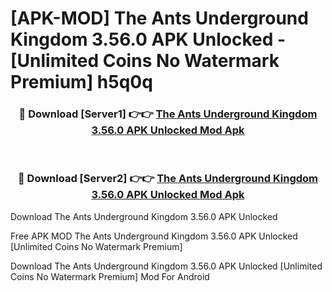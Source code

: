 # [APK-MOD] The Ants  Underground Kingdom 3.56.0 APK Unlocked - [Unlimited Coins No Watermark Premium] h5q0q



<div align="center">
<h3>🔴 Download [Server1] 👉👉 <a href="https://momento.my/?title=The_Ants__Underground_Kingdom_3.56.0_APK_Unlocked">The Ants  Underground Kingdom 3.56.0 APK Unlocked Mod Apk</a></h3><br>

<h3>🔴 Download [Server2] 👉👉 <a href="https://momento.my/?title=The_Ants__Underground_Kingdom_3.56.0_APK_Unlocked">The Ants  Underground Kingdom 3.56.0 APK Unlocked Mod Apk</a></h3>
</div>



Download The Ants  Underground Kingdom 3.56.0 APK Unlocked 

Free APK MOD The Ants  Underground Kingdom 3.56.0 APK Unlocked [Unlimited Coins No Watermark Premium]

Download The Ants  Underground Kingdom 3.56.0 APK Unlocked [Unlimited Coins No Watermark Premium] Mod For Android
